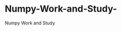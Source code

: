   # Numpy-Work-and-Study-
Numpy Work and Study 
                
                
              
                                  
                  
                                                         
                                                                 
                  
                    
                                                                                                     
                                                                                                           
                                                                                                                   
                                                                                                                                                                                              
                                                                                                                                                                                                                                                                                                     
                                                                                                                                                                                                                                                                                                                                                                               
                                                                                                                                                                                          
                                                                                                                   
                                                                                                                               
                    
                      
